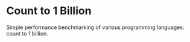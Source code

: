 # Count to 1 Billion

Simple performance benchmarking of various programming languages: count to 1 billion.
